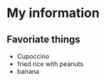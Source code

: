 # My information

## Favoriate things
* Cupoccino
* fried rice with peanuts
* banana

<!--## hateful things
* having meals
* sleep -->